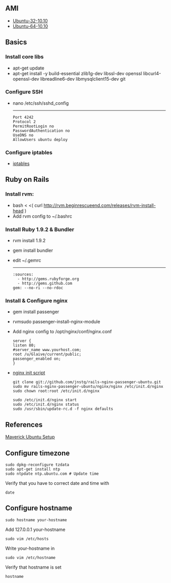 AMI
------------

* [Ubuntu-32-10.10](http://aws.amazon.com/amis/4349)
* [Ubuntu-64-10.10](http://aws.amazon.com/amis/4350)


Basics
------------

### Install core libs

* apt-get update
* apt-get install -y build-essential zlib1g-dev libssl-dev openssl libcurl4-openssl-dev libreadline6-dev libmysqlclient15-dev git

### Configure SSH

* nano /etc/ssh/sshd_config

    ---
      Port 4242
      Protocol 2
      PermitRootLogin no
      PasswordAuthentication no
      UseDNS no
      AllowUsers ubuntu deploy



### Configure iptables

* [iptables](https://gist.github.com/3365ce0aa5b1bcd694a0)



Ruby on Rails
------------

### Install rvm:

* bash < <( curl http://rvm.beginrescueend.com/releases/rvm-install-head )
* Add rvm config to ~/.bashrc


### Install Ruby 1.9.2 & Bundler

* rvm install 1.9.2
* gem install bundler
* edit ~/.gemrc

    ---
      :sources:
        - http://gems.rubyforge.org
        - http://gems.github.com
      gem: --no-ri --no-rdoc



### Install & Configure nginx

* gem install passenger
* rvmsudo passenger-install-nginx-module
* Add nginx config to /opt/nginx/conf/nginx.conf

      server {
      listen 80;
      #server_name www.yourhost.com;
      root /u/Glaive/current/public;                                       
      passenger_enabled on;
      }

* [nginx init script](git@github.com:tobyhede/rails-nginx-passenger-ubuntu.git)

      git clone git://github.com/jnstq/rails-nginx-passenger-ubuntu.git
      sudo mv rails-nginx-passenger-ubuntu/nginx/nginx /etc/init.d/nginx
      sudo chown root:root /etc/init.d/nginx
    
      sudo /etc/init.d/nginx start
      sudo /etc/init.d/nginx status
      sudo /usr/sbin/update-rc.d -f nginx defaults
    
References
-----------
[Maverick Ubuntu Setup](http://articles.slicehost.com/2010/10/18/ubuntu-maverick-setup-part-1)







Configure timezone
-------------------

    sudo dpkg-reconfigure tzdata
    sudo apt-get install ntp
    sudo ntpdate ntp.ubuntu.com # Update time
    
Verify that you have to correct date and time with

    date

Configure hostname
-------------------

    sudo hostname your-hostname

Add 127.0.0.1 your-hostname

    sudo vim /etc/hosts
    
Write your-hostname in 
    
    sudo vim /etc/hostname
    
Verify that hostname is set
    
    hostname

